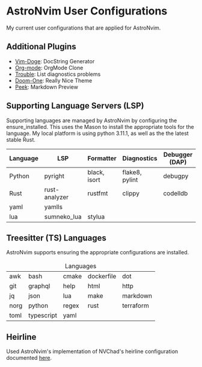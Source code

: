 # AstroNvim User Configurations

My current user configurations that are applied for AstroNvim.

## Additional Plugins

- [Vim-Doge](https://github.sas.com/kkoomen/vim-doge): DocString Generator
- [Org-mode](https://github.com/nvim-orgmode/orgmode): OrgMode Clone
- [Trouble](https://github.com/folke/trouble.nvim): List diagnostics problems
- [Doom-One](https://github.com/NTBBloodbath/doom-one.nvim): Really Nice Theme
- [Peek](https://github.com/toppair/peek.nvim): Markdown Preview

## Supporting Language Servers (LSP)

Supporting languages are managed by AstroNvim by configuring the ensure_installed.  This uses the Mason to install the appropriate tools
for the language.  My local platform is using python 3.11.1, as well as the the latest stable Rust.

| Language | LSP           | Formatter     | Diagnostics    | Debugger (DAP)|
|--------- | ------------- | ------------- | -------------- | --------------|
| Python   | pyright       | black, isort  | flake8, pylint | debugpy       |
| Rust     | rust-analyzer | rustfmt       | clippy         | codelldb      |
| yaml     | yamlls        |               |                |               |
| lua      | sumneko_lua   | stylua        |                |               |

## Treesitter (TS) Languages

AstroNvim supports ensuring the appropriate configurations are installed.

<table>
<thead>
  <tr>
    <td colspan="5" style="text-align: center;" >Languages</td>
  </tr>
</thead>
<tbody>
  <tr><td>awk</td><td>bash</td><td>cmake</td><td>dockerfile</td><td>dot</td></tr>
  <tr><td>git</td><td>graphql</td><td>help</td><td>html</td><td>http</td></tr>
  <tr><td>jq</td><td>json</td><td>lua</td><td>make</td><td>markdown</td></tr>
  <tr><td>norg</td><td>python</td><td>regex</td><td>rust</td><td>terraform</td></tr>
  <tr><td>toml</td><td>typescript</td><td>yaml</td><td></td><td></td></tr>
</tbody>
</table>

## Heirline

Used AstroNvim's implementation of NVChad's heirline configuration documented [here](https://astronvim.github.io/Recipes/status).


